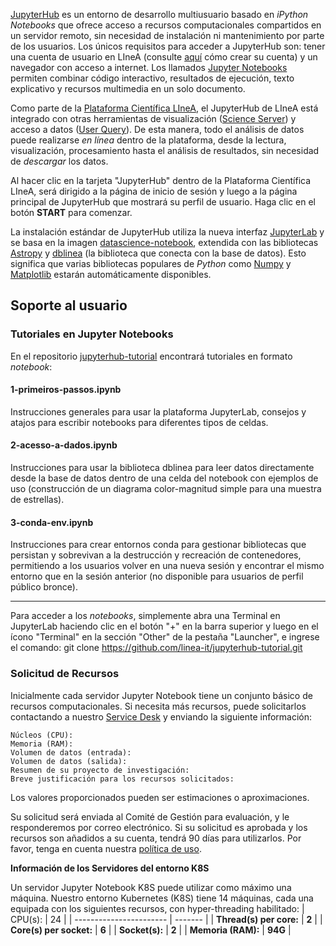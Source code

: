 [JupyterHub](https://jupyter.org/hub) es un entorno de desarrollo multiusuario basado en _iPython Notebooks_ que ofrece acceso a recursos computacionales compartidos en un servidor remoto, sin necesidad de instalación ni mantenimiento por parte de los usuarios. Los únicos requisitos para acceder a JupyterHub son: tener una cuenta de usuario en LIneA (consulte [aquí](../primeiros_passos.md) cómo crear su cuenta) y un navegador con acceso a internet. Los llamados [Jupyter Notebooks](https://docs.jupyter.org/en/latest/) permiten combinar código interactivo, resultados de ejecución, texto explicativo y recursos multimedia en un solo documento.

Como parte de la [Plataforma Científica LIneA](../lsp/index.md), el JupyterHub de LIneA está integrado con otras herramientas de visualización ([Science Server](../lsp/sci_server.md)) y acceso a datos ([User Query](../lsp/user_query.md)). De esta manera, todo el análisis de datos puede realizarse _en línea_ dentro de la plataforma, desde la lectura, visualización, procesamiento hasta el análisis de resultados, sin necesidad de _descargar_ los datos.

Al hacer clic en la tarjeta "JupyterHub" dentro de la Plataforma Científica LIneA, será dirigido a la página de inicio de sesión y luego a la página principal de JupyterHub que mostrará su perfil de usuario. Haga clic en el botón **START** para comenzar.

La instalación estándar de JupyterHub utiliza la nueva interfaz [JupyterLab](https://jupyterlab.readthedocs.io/en/stable/) y se basa en la imagen [datascience-notebook](https://github.com/jupyter/docker-stacks), extendida con las bibliotecas [Astropy](https://www.astropy.org/) y [dblinea](https://dblinea.readthedocs.io/en/latest/index.html) (la biblioteca que conecta con la base de datos). Esto significa que varias bibliotecas populares de _Python_ como [Numpy](https://numpy.org/) y [Matplotlib](https://matplotlib.org/) estarán automáticamente disponibles.

## Soporte al usuario
### Tutoriales en Jupyter Notebooks
En el repositorio [jupyterhub-tutorial](https://github.com/linea-it/jupyterhub-tutorial) encontrará tutoriales en formato _notebook_:

#### 1-primeiros-passos.ipynb
Instrucciones generales para usar la plataforma JupyterLab, consejos y atajos para escribir notebooks para diferentes tipos de celdas.
#### 2-acesso-a-dados.ipynb
Instrucciones para usar la biblioteca dblinea para leer datos directamente desde la base de datos dentro de una celda del notebook con ejemplos de uso (construcción de un diagrama color-magnitud simple para una muestra de estrellas).
#### 3-conda-env.ipynb
Instrucciones para crear entornos conda para gestionar bibliotecas que persistan y sobrevivan a la destrucción y recreación de contenedores, permitiendo a los usuarios volver en una nueva sesión y encontrar el mismo entorno que en la sesión anterior (no disponible para usuarios de perfil público bronce).
***
Para acceder a los _notebooks_, simplemente abra una Terminal en JupyterLab haciendo clic en el botón "+" en la barra superior y luego en el ícono "Terminal" en la sección "Other" de la pestaña "Launcher", e ingrese el comando:
    git clone https://github.com/linea-it/jupyterhub-tutorial.git

### Solicitud de Recursos
Inicialmente cada servidor Jupyter Notebook tiene un conjunto básico de recursos computacionales. Si necesita más recursos, puede solicitarlos contactando a nuestro [Service Desk](https://docs.linea.org.br/suporte.html) y enviando la siguiente información:

```
Núcleos (CPU):
Memoria (RAM):
Volumen de datos (entrada):
Volumen de datos (salida):
Resumen de su proyecto de investigación:
Breve justificación para los recursos solicitados:
```

Los valores proporcionados pueden ser estimaciones o aproximaciones.

Su solicitud será enviada al Comité de Gestión para evaluación, y le responderemos por correo electrónico. Si su solicitud es aprobada y los recursos son añadidos a su cuenta, tendrá 90 días para utilizarlos. Por favor, tenga en cuenta nuestra [política de uso](https://docs.linea.org.br/politicas.html#reconhecimento-de-uso-dos-recursos-computacionales-do-linea).

**Información de los Servidores del entorno K8S**

Un servidor Jupyter Notebook K8S puede utilizar como máximo una máquina. Nuestro entorno Kubernetes (K8S) tiene 14 máquinas, cada una equipada con los siguientes recursos, con hyper-threading habilitado:
| CPU(s):                 | 24      |
| ----------------------- | ------- |
| **Thread(s) per core:** | **2**   |
| **Core(s) per socket:** | **6**   |
| **Socket(s):**          | **2**   |
| **Memoria (RAM):**      | **94G** |
